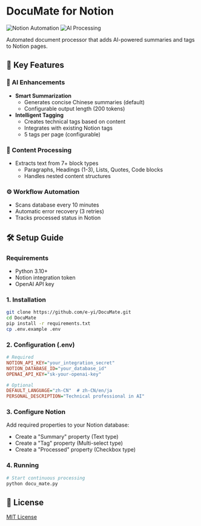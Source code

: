 # DocuMate for Notion

![Notion Automation](https://img.shields.io/badge/Platform-Notion%20API-blueviolet)
![AI Processing](https://img.shields.io/badge/Powered%20By-LLM-green)

Automated document processor that adds AI-powered summaries and tags to Notion pages.

## 🚀 Key Features

### 🤖 AI Enhancements
- **Smart Summarization**
  - Generates concise Chinese summaries (default)
  - Configurable output length (200 tokens)
- **Intelligent Tagging**
  - Creates technical tags based on content
  - Integrates with existing Notion tags
  - 5 tags per page (configurable)

### 📑 Content Processing
- Extracts text from 7+ block types 
  - Paragraphs, Headings (1-3), Lists, Quotes, Code blocks
  - Handles nested content structures

### ⚙️ Workflow Automation
- Scans database every 10 minutes
- Automatic error recovery (3 retries)
- Tracks processed status in Notion

## 🛠️ Setup Guide

### Requirements
- Python 3.10+
- Notion integration token
- OpenAI API key

### 1. Installation
```bash
git clone https://github.com/e-yi/DocuMate.git
cd DocuMate
pip install -r requirements.txt
cp .env.example .env
```

### 2. Configuration (.env)
```ini
# Required
NOTION_API_KEY="your_integration_secret"
NOTION_DATABASE_ID="your_database_id"
OPENAI_API_KEY="sk-your-openai-key"

# Optional
DEFAULT_LANGUAGE="zh-CN"  # zh-CN/en/ja
PERSONAL_DESCRIPTION="Technical professional in AI"
```

### 3. Configure Notion

Add required properties to your Notion database:
   - Create a "Summary" property (Text type)
   - Create a "Tag" property (Multi-select type)
   - Create a "Processed" property (Checkbox type)

### 4. Running
```bash
# Start continuous processing
python docu_mate.py
```

## 📜 License
[MIT License](LICENSE)
